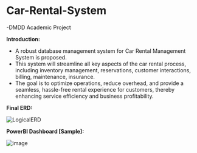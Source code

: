 # Car-Rental-System

-DMDD Academic Project

**Introduction:**
* A robust database management system for Car Rental Management System is proposed.​
* This system will streamline all key aspects of the car rental process, including inventory management, reservations, customer interactions, billing, maintenance, insurance.​
* The goal is to optimize operations, reduce overhead, and provide a seamless, hassle-free rental experience for customers, thereby enhancing service efficiency and business profitability.


**Final ERD:**

![LogicalERD](https://github.com/smithiParthi213/Car-Rental-System/assets/145076623/ab4583de-749d-4ff7-a5a2-2a3c97d7448e)




**PowerBI Dashboard [Sample]:**



![image](https://github.com/smithiParthi213/Car-Rental-System/assets/145076623/2fb1a88f-5d12-40f9-b23c-10eaedb2412f)
